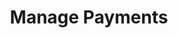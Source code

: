 ---
title: Manage Payments
excerpt: ''
deprecated: false
hidden: false
metadata:
  title: ''
  description: ''
  robots: index
next:
  description: ''
---